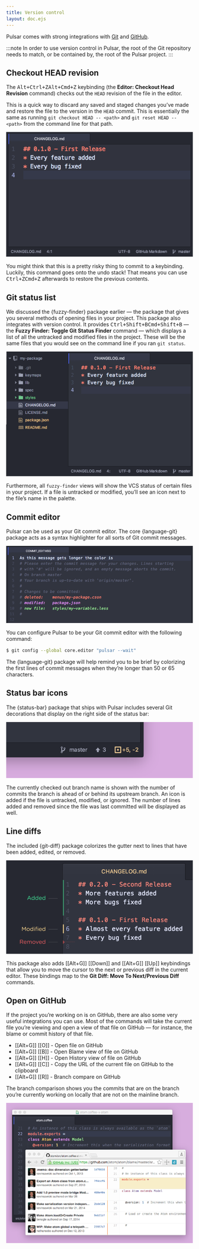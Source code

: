 ```yaml
---
title: Version control
layout: doc.ejs
---
```


Pulsar comes with strong integrations with [Git](https://git-scm.com) and [GitHub](https://github.com).

:::note
In order to use version control in Pulsar, the root of the Git repository needs to match, or be contained by, the root of the Pulsar project.
:::

## Checkout HEAD revision

The <kbd class="platform-linux platform-win">Alt+Ctrl+Z</kbd><kbd class="platform-mac">Alt+Cmd+Z</kbd> keybinding (the **Editor: Checkout Head Revision** command) checks out the `HEAD` revision of the file in the editor.

This is a quick way to discard any saved and staged changes you’ve made and restore the file to the version in the `HEAD` commit. This is essentially the same as running `git checkout HEAD -- <path>` and `git reset HEAD -- <path>` from the command line for that path.

![Git checkout `HEAD`](/img/atom/git-checkout-head.gif "Git checkout `HEAD`")

You might think that this is a pretty risky thing to commit to a keybinding. Luckily, this command goes onto the undo stack! That means you can use <kbd class="platform-linux platform-win">Ctrl+Z</kbd><kbd class="platform-mac">Cmd+Z</kbd> afterwards to restore the previous contents.

## Git status list

We discussed the {fuzzy-finder} package earlier — the package that gives you several methods of opening files in your project. This package also integrates with version control. It provides <kbd class="platform-linux platform-win">Ctrl+Shift+B</kbd><kbd class="platform-mac">Cmd+Shift+B</kbd> — the **Fuzzy Finder: Toggle Git Status Finder** command — which displays a list of all the untracked and modified files in the project. These will be the same files that you would see on the command line if you ran `git status`.

![Git status list](/img/atom/git-status.gif "`git status` list")

Furthermore, all `fuzzy-finder` views will show the VCS status of certain files in your project. If a file is untracked or modified, you’ll see an icon next to the file’s name in the palette.

## Commit editor

Pulsar can be used as your Git commit editor. The core {language-git} package acts as a syntax highlighter for all sorts of Git commit messages.

![Git commit message highlighting](/img/atom/git-message.gif "Git commit message highlighting")

You can configure Pulsar to be your Git commit editor with the following command:

<!--TODO: Check this still works in Pulsar-->

```sh
$ git config --global core.editor "pulsar --wait"
```

The {language-git} package will help remind you to be brief by colorizing the first lines of commit messages when they’re longer than 50 or 65 characters.

## Status bar icons

The {status-bar} package that ships with
Pulsar includes several Git decorations that display on the right side of the
status bar:

![Git Status Bar decorations](/img/atom/git-status-bar.png "Git Status Bar decorations")

The currently checked out branch name is shown with the number of commits the
branch is ahead of or behind its upstream branch. An icon is added if the file
is untracked, modified, or ignored. The number of lines added and removed since
the file was last committed will be displayed as well.

## Line diffs

The included {git-diff} package colorizes the gutter next to lines that have been added, edited, or removed.

![Git line diff indications](/img/atom/git-lines.png "Git line diff indications")

This package also adds [[Alt+G]] [[Down]] and [[Alt+G]]
[[Up]] keybindings that allow you to move the cursor to the next or
previous diff in the current editor. These bindings map to the **Git Diff: Move To Next/Previous Diff** commands.

## Open on GitHub

If the project you’re working on is on GitHub, there are also some very useful integrations you can use. Most of the commands will take the current file you’re viewing and open a view of that file on GitHub — for instance, the blame or commit history of that file.

- [[Alt+G]] [[O]] - Open file on GitHub
- [[Alt+G]] [[B]] - Open Blame view of file on GitHub
- [[Alt+G]] [[H]] - Open History view of file on GitHub
- [[Alt+G]] [[C]] - Copy the URL of the current file on GitHub to
  the clipboard
- [[Alt+G]] [[R]] - Branch compare on GitHub

The branch comparison shows you the commits that are on the branch you’re currently working on locally that are not on the mainline branch.

![Open Blame of file on GitHub](/img/atom/open-on-github.png "Open Blame of file on GitHub")
